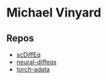 # Michael Vinyard

## Repos

* [scDiffEq](https://github.com/scDiffEq/scDiffEq)
* [neural-diffeqs](https://github.com/mvinyard/neural-diffeqs)
* [torch-adata](https://github.com/mvinyard/torch-adata)

